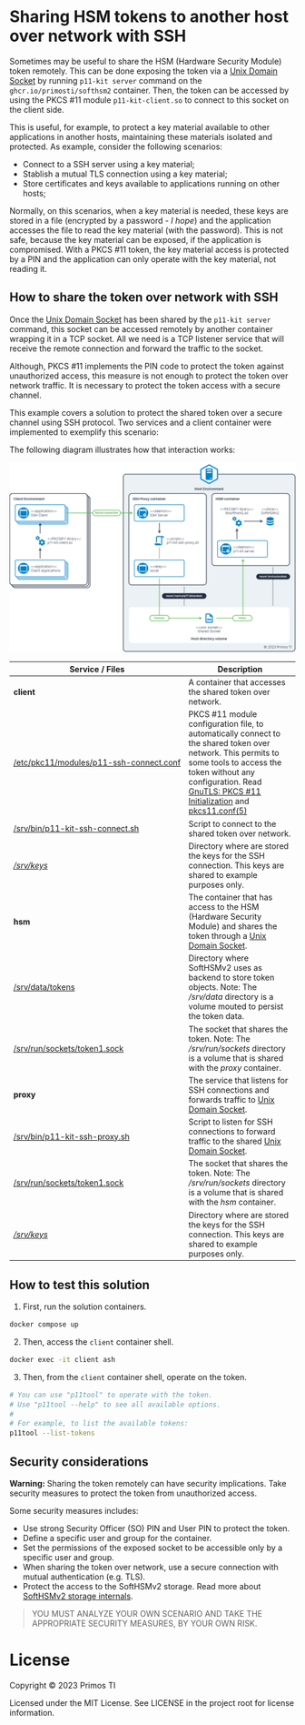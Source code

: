 # Sharing HSM tokens to another host over network with SSH

Sometimes may be useful to share the HSM (Hardware Security Module) token remotely. This can be done exposing the token
via a [Unix Domain Socket] by running `p11-kit server` command on the `ghcr.io/primosti/softhsm2` container. Then, the
token can be accessed by using the PKCS #11 module `p11-kit-client.so` to connect to this socket on the client side.

This is useful, for example, to protect a key material available to other applications in another hosts, maintaining
these materials isolated and protected. As example, consider the following scenarios:

- Connect to a SSH server using a key material;
- Stablish a mutual TLS connection using a key material;
- Store certificates and keys available to applications running on other hosts;

Normally, on this scenarios, when a key material is needed, these keys are stored in a file (encrypted by a password -
*I hope*) and the application accesses the file to read the key material (with the password). This is not safe, because
the key material can be exposed, if the application is compromised. With a PKCS #11 token, the key material access is
protected by a PIN and the application can only operate with the key material, not reading it.

## How to share the token over network with SSH

Once the [Unix Domain Socket] has been shared by the `p11-kit server` command, this socket can be accessed remotely by
another container wrapping it in a TCP socket. All we need is a TCP listener service that will receive the remote
connection and forward the traffic to the socket.

Although, PKCS #11 implements the PIN code to protect the token against unauthorized access, this measure is not enough
to protect the token over network traffic. It is necessary to protect the token access with a secure channel.

This example covers a solution to protect the shared token over a secure channel using SSH protocol. Two services
and a client container were implemented to exemplify this scenario:

The following diagram illustrates how that interaction works:

![share-token-diagram]

|Service / Files|Description|
|-|-|
|**client**|A container that accesses the shared token over network.|
|<nobr>[/etc/pkc11/modules/p11-ssh-connect.conf](services/client/etc/pkcs11/modules/p11-kit-ssh-connect.module)</nobr>|PKCS #11 module configuration file, to automatically connect to the shared token over network. This permits to some tools to access the token without any configuration. Read [GnuTLS: PKCS #11 Initialization] and [pkcs11.conf(5)]|
|<nobr>[/srv/bin/p11-kit-ssh-connect.sh](services/client/srv/bin/p11-kit-ssh-connect.sh)</nobr>|Script to connect to the shared token over network.|
|<nobr>*[/srv/keys](../volumes/keys/)*</nobr>|Directory where are stored the keys for the SSH connection. This keys are shared to example purposes only.|
|**hsm**|The container that has access to the HSM (Hardware Security Module) and shares the token through a [Unix Domain Socket].|
|<nobr>[/srv/data/tokens](../volumes/data/tokens/)</nobr>|Directory where SoftHSMv2 uses as backend to store token objects. Note: The */srv/data* directory is a volume mouted to persist the token data.|
|<nobr>[/srv/run/sockets/token1.sock](services/hsm/volumes/sockets/)</nobr>|The socket that shares the token. Note: The */srv/run/sockets* directory is a volume that is shared with the *proxy* container.|
|**proxy**|The service that listens for SSH connections and forwards traffic to [Unix Domain Socket].|
|<nobr>[/srv/bin/p11-kit-ssh-proxy.sh](services/proxy/srv/bin/p11-kit-ssh-proxy.sh)</nobr>|Script to listen for SSH connections to forward traffic to the shared [Unix Domain Socket].|
|<nobr>[/srv/run/sockets/token1.sock](services/hsm/volumes/sockets/)</nobr>|The socket that shares the token. Note: The */srv/run/sockets* directory is a volume that is shared with the *hsm* container.|
|<nobr>*[/srv/keys](../volumes/keys/)*</nobr>|Directory where are stored the keys for the SSH connection. This keys are shared to example purposes only.|

## How to test this solution

1. First, run the solution containers.

```sh
docker compose up
```

2. Then, access the `client` container shell.

```sh
docker exec -it client ash
```

3. Then, from the `client` container shell, operate on the token.

```sh
# You can use "p11tool" to operate with the token.
# Use "p11tool --help" to see all available options.
#
# For example, to list the available tokens:
p11tool --list-tokens
```

## Security considerations

**Warning:** Sharing the token remotely can have security implications. Take security measures to protect the token from
unauthorized access.

Some security measures includes:

- Use strong Security Officer (SO) PIN and User PIN to protect the token.
- Define a specific user and group for the container.
- Set the permissions of the exposed socket to be accessible only by a specific user and group.
- When sharing the token over network, use a secure connection with mutual authentication (e.g. TLS).
- Protect the access to the SoftHSMv2 storage. Read more about [SoftHSMv2 storage internals].

> YOU MUST ANALYZE YOUR OWN SCENARIO AND TAKE THE APPROPRIATE SECURITY MEASURES, BY YOUR OWN RISK.

# License

Copyright © 2023 Primos TI

Licensed under the MIT License. See LICENSE in the project root for license information.


[Unix Domain Socket]: https://man7.org/linux/man-pages/man7/unix.7.html
[SoftHSMv2 storage internals]: https://xakcop.com/post/softhsmv2/
[share-token-diagram]: diagram.png "Sharing HSM tokens to another host over network with SSH"
[GnuTLS: PKCS #11 Initialization]: https://www.gnutls.org/manual/html_node/PKCS11-Initialization.html
[pkcs11.conf(5)]: https://man.archlinux.org/man/pkcs11.conf.5.en